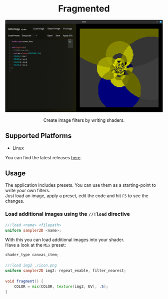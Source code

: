 
<h1 align=center>Fragmented</h1>

![screenshot](./screenshot.png)

<p align=center>Create image filters by writing shaders.</p>

## Supported Platforms

- Linux

You can find the latest releases [here](https://github.com/ChaoticByte/Fragmented/releases/latest).

## Usage

The application includes presets. You can use them as a starting-point to write your own filters.  
Just load an image, apply a preset, edit the code and hit `F5` to see the changes.

### Load additional images using the `//!load` directive

```glsl
//!load <name> <filepath>
uniform sampler2D <name>;
```

With this you can load additional images into your shader.  
Have a look at the `Mix` preset:

```glsl
shader_type canvas_item;

//!load img2 ./icon.png
uniform sampler2D img2: repeat_enable, filter_nearest;

void fragment() {
	COLOR = mix(COLOR, texture(img2, UV), .5);
}
```
